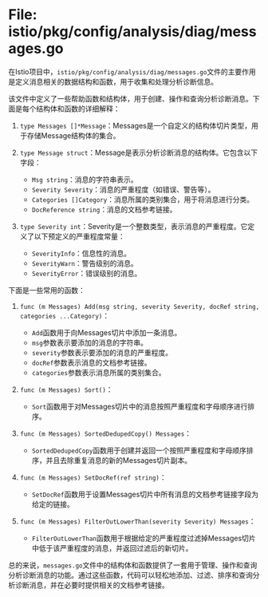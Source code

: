 # File: istio/pkg/config/analysis/diag/messages.go

在Istio项目中，`istio/pkg/config/analysis/diag/messages.go`文件的主要作用是定义消息相关的数据结构和函数，用于收集和处理分析诊断信息。

该文件中定义了一些帮助函数和结构体，用于创建、操作和查询分析诊断消息。下面是每个结构体和函数的详细解释：

1. `type Messages []*Message`：Messages是一个自定义的结构体切片类型，用于存储Message结构体的集合。

2. `type Message struct`：Message是表示分析诊断消息的结构体。它包含以下字段：
   - `Msg string`：消息的字符串表示。
   - `Severity Severity`：消息的严重程度（如错误、警告等）。
   - `Categories []Category`：消息所属的类别集合，用于将消息进行分类。
   - `DocReference string`：消息的文档参考链接。

3. `type Severity int`：Severity是一个整数类型，表示消息的严重程度。它定义了以下预定义的严重程度常量：
   - `SeverityInfo`：信息性的消息。
   - `SeverityWarn`：警告级别的消息。
   - `SeverityError`：错误级别的消息。

下面是一些常用的函数：

1. `func (m Messages) Add(msg string, severity Severity, docRef string, categories ...Category)`：
   - `Add`函数用于向Messages切片中添加一条消息。
   - `msg`参数表示要添加的消息的字符串。
   - `severity`参数表示要添加的消息的严重程度。
   - `docRef`参数表示消息的文档参考链接。
   - `categories`参数表示消息所属的类别集合。

2. `func (m Messages) Sort()`：
   - `Sort`函数用于对Messages切片中的消息按照严重程度和字母顺序进行排序。

3. `func (m Messages) SortedDedupedCopy() Messages`：
   - `SortedDedupedCopy`函数用于创建并返回一个按照严重程度和字母顺序排序，并且去除重复消息的新的Messages切片副本。

4. `func (m Messages) SetDocRef(ref string)`：
   - `SetDocRef`函数用于设置Messages切片中所有消息的文档参考链接字段为给定的链接。

5. `func (m Messages) FilterOutLowerThan(severity Severity) Messages`：
   - `FilterOutLowerThan`函数用于根据给定的严重程度过滤掉Messages切片中低于该严重程度的消息，并返回过滤后的新切片。

总的来说，`messages.go`文件中的结构体和函数提供了一套用于管理、操作和查询分析诊断消息的功能。通过这些函数，代码可以轻松地添加、过滤、排序和查询分析诊断消息，并在必要时提供相关的文档参考链接。

